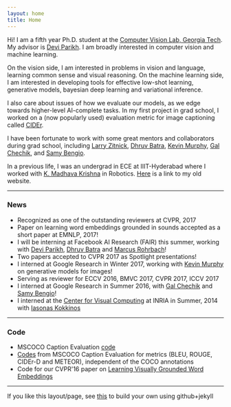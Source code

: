 ```yaml
---
layout: home
title: Home
---
```


Hi! I am a fifth year Ph.D. student at the <a href='https://filebox.ece.vt.edu/~parikh/CVL.html'>Computer Vision Lab, Georgia Tech</a>. My advisor is <a href='http://filebox.ece.vt.edu/~parikh'>Devi Parikh</a>. I am broadly interested in computer vision and machine learning.

On the vision side, I am interested in problems in vision and language, learning common sense and visual reasoning. On the machine learning side, I am interested in developing tools for effective low-shot learning, generative models, bayesian deep learning and variational inference.

I also care about issues of how we evaluate our models, as we edge towards higher-level AI-complete tasks. In my first project in grad school, I worked on a (now popularly used) evaluation metric for image captioning called <a href="http://vrama91.github.io/cider/">CIDEr</a>. 

I have been fortunate to work with some great mentors and collaborators during grad school, including <a href="http://larryzitnick.org/">Larry Zitnick</a>,
<a href="http://www.cc.gatech.edu/~dbatra/index.html">Dhruv Batra</a>,
<a href="https://www.cs.ubc.ca/~murphyk/">Kevin Murphy</a>,
<a href="http://ai.stanford.edu/~gal/">Gal Chechik</a>, and <a href="http://bengio.abracadoudou.com/">Samy Bengio</a>.

In a previous life, I was an undergrad in ECE at IIIT-Hyderabad where I worked with <a href='http://www.iiit.ac.in/people/faculty/mkrishna'>K. Madhava Krishna</a> in Robotics. <a href='https://sites.google.com/site/vrama91/'>Here</a> is a link to my old website.
<hr/>

<h3>News</h3>
<ul>
<li> Recognized as one of the outstanding reviewers at CVPR, 2017</li>
<li> Paper on learning word embeddings grounded in sounds accepted as a short paper at EMNLP, 2017!</li>
<li> I will be interning at Facebook AI Research (FAIR) this summer, working with <a href='http://filebox.ece.vt.edu/~parikh'>Devi Parikh</a>, <a href="http://www.cc.gatech.edu/~dbatra/index.html">Dhruv Batra</a> and <a href="http://rohrbach.vision/">Marcus Rohrbach</a>!</li>
<li> Two papers accepted to CVPR 2017 as Spotlight presentations! </li>
<li> I interned at Google Research in Winter 2017, working with <a href="http://research.google.com/pubs/KevinMurphy.html">Kevin Murphy</a> on generative models for images!</li>
<li> Serving as reviewer for ECCV 2016, BMVC 2017, CVPR 2017, ICCV 2017</li>
<li> I interned at Google Research in Summer 2016, with <a href="http://ai.stanford.edu/~gal/">Gal Chechik</a> and <a href="http://bengio.abracadoudou.com/">Samy Bengio</a>!</li>
<li> I interned at the <a href='http://cvn.ecp.fr/'>Center for Visual Computing</a> at INRIA in Summer, 2014 with <a href="http://cvn.ecp.fr/personnel/iasonas/">Iasonas Kokkinos</a></li>
</ul>
<hr/>

<h3>Code</h3>
<ul>
<li> MSCOCO Caption Evaluation <a href="https://github.com/tylin/coco-caption"> code</a></li>
<li> <a href="https://github.com/vrama91/coco-caption">Codes</a> from MSCOCO Caption Evaluation for metrics (BLEU, ROUGE, CIDEr-D and METEOR), independent of the COCO annotations </li>
<li> Code for our CVPR'16 paper on <a href="https://github.com/satwikkottur/VisualWord2Vec">Learning Visually Grounded Word Embeddings</a></li>
</ul>	
<hr/>
If you like this layout/page, see <a href='demo-post'>this</a> to build your own using github+jekyll 
